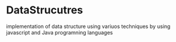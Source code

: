 # DataStrucutres
implementation of data structure using variuos techniques by using javascript and Java programning languages
